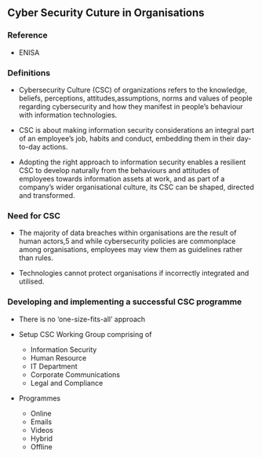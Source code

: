 ##  Cyber Security Cuture in Organisations

### Reference
- ENISA

### Definitions

- Cybersecurity Culture (CSC) of organizations refers to the knowledge, beliefs, perceptions, attitudes,assumptions, norms and values of people regarding cybersecurity and how they manifest in people’s behaviour with information technologies. 

-  CSC is about making information security considerations an integral part of an employee’s job, habits and conduct, embedding them in their day-to-day actions.

- Adopting the right approach to information security enables a resilient CSC to develop naturally from the behaviours and attitudes of employees towards information assets at work, and as part of a company’s wider organisational culture, its CSC can be shaped, directed and transformed.

### Need for CSC
- The majority of data breaches within organisations are the result of human actors,5 and while cybersecurity policies are commonplace among organisations, employees may view them as guidelines rather than rules.

- Technologies cannot protect organisations if incorrectly integrated and utilised.

### Developing and implementing a successful CSC programme
- There is no ‘one-size-fits-all’ approach

- Setup CSC Working Group comprising of
    - Information Security
    - Human Resource
    - IT Department
    - Corporate Communications
    - Legal and Compliance

- Programmes
   -  Online
     -  Emails
     -  Videos
   -  Hybrid
   -  Offline




 
